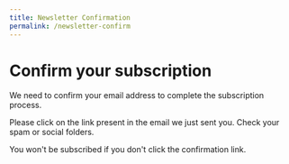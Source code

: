 ```yaml
---
title: Newsletter Confirmation
permalink: /newsletter-confirm
---
```


# Confirm your subscription
We need to confirm your email address to complete the subscription process.

Please click on the link present in the email we just sent you. Check your spam or social folders.

You won't be subscribed if you don't click the confirmation link.
